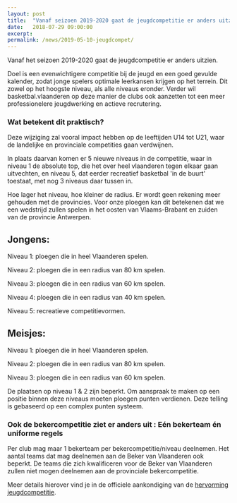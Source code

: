 ```yaml
---
layout: post
title:  "Vanaf seizoen 2019-2020 gaat de jeugdcompetitie er anders uitzien"
date:   2018-07-29 09:00:00
excerpt: 
permalink: /news/2019-05-10-jeugdcompet/
---
```


Vanaf het seizoen 2019-2020 gaat de jeugdcompetitie er anders uitzien.

Doel is een evenwichtigere competitie bij de jeugd en een goed gevulde kalender, zodat jonge spelers optimale leerkansen krijgen op het terrein. Dit zowel op het hoogste niveau, als alle niveaus eronder. Verder wil basketbal.vlaanderen op deze manier de clubs ook aanzetten tot een meer professionelere jeugdwerking en actieve recrutering.

### Wat betekent dit praktisch?

Deze wijziging zal vooral impact hebben op de leeftijden U14 tot U21, waar de landelijke en provinciale competities gaan verdwijnen. 

In plaats daarvan komen er 5 nieuwe niveaus in de competitie, waar in niveau 1 de absolute top, die het over heel vlaanderen tegen elkaar gaan uitvechten, en niveau 5, dat eerder recreatief basketbal 'in de buurt' toestaat, met nog 3 niveaus daar tussen in. 

Hoe lager het niveau, hoe kleiner de radius. Er wordt geen rekening meer gehouden met de provincies. Voor onze ploegen kan dit betekenen dat we een wedstrijd zullen spelen in het oosten van Vlaams-Brabant en zuiden van de provincie Antwerpen.

## Jongens:
Niveau 1: ploegen die in heel Vlaanderen spelen.

Niveau 2: ploegen die in een radius van 80 km spelen.

Niveau 3: ploegen die in een radius van 60 km spelen.

Niveau 4: ploegen die in een radius van 40 km spelen.

Niveau 5: recreatieve competitievormen.


## Meisjes:
Niveau 1: ploegen die in heel Vlaanderen spelen.

Niveau 2: ploegen die in een radius van 80 km spelen.

Niveau 3: ploegen die in een radius van 60 km spelen.


De plaatsen op niveau 1 & 2 zijn beperkt. Om aanspraak te maken op een positie binnen deze niveaus moeten ploegen punten verdienen. Deze telling is gebaseerd op een complex punten systeem.

### Ook de bekercompetitie ziet er anders uit : Eén bekerteam én uniforme regels

Per club mag maar 1 bekerteam per bekercompetitie/niveau deelnemen.
Het aantal teams dat mag deelnemen aan de Beker van Vlaanderen ook beperkt. 
De teams die zich kwalificeren voor de Beker van Vlaanderen zullen niet mogen deelnemen aan de provinciale bekercompetitie.


Meer details hierover vind je in de officiele aankondiging van de [hervorming jeugdcompetitie](https://www.basketbal.vlaanderen/blog-meer/detail/de-hervorming-van-de-jeugdcompetitie-uitgelegd).
